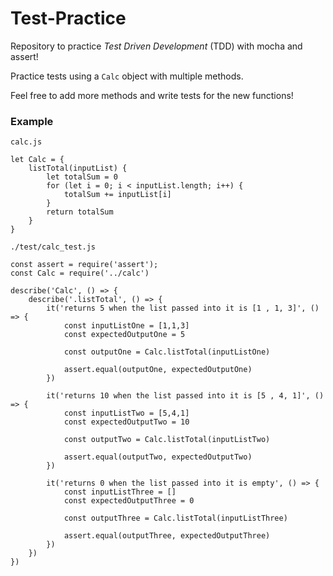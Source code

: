# Test-Practice

Repository to practice *Test Driven Development* (TDD) with mocha and assert!

Practice tests using a `Calc` object with multiple methods.

Feel free to add more methods and write tests for the new functions!

### Example

`calc.js`
```
let Calc = {
    listTotal(inputList) {
        let totalSum = 0
        for (let i = 0; i < inputList.length; i++) {
            totalSum += inputList[i]
        }
        return totalSum
    }
}
```

`./test/calc_test.js`
```
const assert = require('assert');
const Calc = require('../calc')

describe('Calc', () => {
    describe('.listTotal', () => {
        it('returns 5 when the list passed into it is [1 , 1, 3]', () => {
            const inputListOne = [1,1,3]
            const expectedOutputOne = 5

            const outputOne = Calc.listTotal(inputListOne)

            assert.equal(outputOne, expectedOutputOne)
        })

        it('returns 10 when the list passed into it is [5 , 4, 1]', () => {
            const inputListTwo = [5,4,1]
            const expectedOutputTwo = 10

            const outputTwo = Calc.listTotal(inputListTwo)

            assert.equal(outputTwo, expectedOutputTwo)
        })

        it('returns 0 when the list passed into it is empty', () => {
            const inputListThree = []
            const expectedOutputThree = 0

            const outputThree = Calc.listTotal(inputListThree)

            assert.equal(outputThree, expectedOutputThree)
        })
    })
})
```

